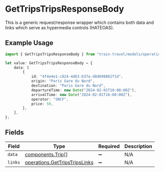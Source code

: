 # GetTripsTripsResponseBody

This is a generic request/response wrapper which contains both data and links which serve as hypermedia controls (HATEOAS).

## Example Usage

```typescript
import { GetTripsTripsResponseBody } from "train-travel/models/operations";

let value: GetTripsTripsResponseBody = {
    data: [
        {
            id: "4f4e4e1-c824-4d63-b37a-d8d698862f1d",
            origin: "Paris Gare du Nord",
            destination: "Paris Gare du Nord",
            departureTime: new Date("2024-02-01T10:00:00Z"),
            arrivalTime: new Date("2024-02-01T16:00:00Z"),
            operator: "SNCF",
            price: 50,
        },
    ],
};
```

## Fields

| Field                                                                          | Type                                                                           | Required                                                                       | Description                                                                    |
| ------------------------------------------------------------------------------ | ------------------------------------------------------------------------------ | ------------------------------------------------------------------------------ | ------------------------------------------------------------------------------ |
| `data`                                                                         | [components.Trip](../../models/components/trip.md)[]                           | :heavy_minus_sign:                                                             | N/A                                                                            |
| `links`                                                                        | [operations.GetTripsTripsLinks](../../models/operations/gettripstripslinks.md) | :heavy_minus_sign:                                                             | N/A                                                                            |